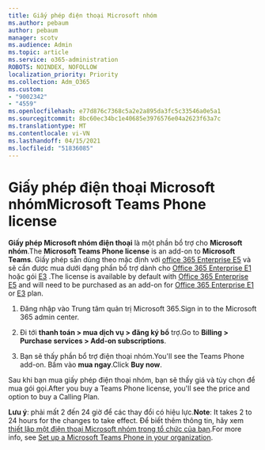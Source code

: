 ```yaml
---
title: Giấy phép điện thoại Microsoft nhóm
ms.author: pebaum
author: pebaum
manager: scotv
ms.audience: Admin
ms.topic: article
ms.service: o365-administration
ROBOTS: NOINDEX, NOFOLLOW
localization_priority: Priority
ms.collection: Adm_O365
ms.custom:
- "9002342"
- "4559"
ms.openlocfilehash: e77d876c7368c5a2e2a895da3fc5c33546a0e5a1
ms.sourcegitcommit: 8bc60ec34bc1e40685e3976576e04a2623f63a7c
ms.translationtype: MT
ms.contentlocale: vi-VN
ms.lasthandoff: 04/15/2021
ms.locfileid: "51836085"
---
```

# <a name="microsoft-teams-phone-license"></a><span data-ttu-id="e1a5b-102">Giấy phép điện thoại Microsoft nhóm</span><span class="sxs-lookup"><span data-stu-id="e1a5b-102">Microsoft Teams Phone license</span></span>

<span data-ttu-id="e1a5b-103">**Giấy phép Microsoft nhóm điện thoại** là một phần bổ trợ cho **Microsoft nhóm**.</span><span class="sxs-lookup"><span data-stu-id="e1a5b-103">The **Microsoft Teams Phone license** is an add-on to **Microsoft Teams**.</span></span> <span data-ttu-id="e1a5b-104">Giấy phép sẵn dùng theo mặc định với [office 365 Enterprise E5](https://www.microsoft.com/microsoft-365/business/office-365-enterprise-e5-business-software?rtc=1&activetab=pivot%3aoverviewtab) và sẽ cần được mua dưới dạng phần bổ trợ dành cho [Office 365 Enterprise E1](https://products.office.com/business/office-365-enterprise-e1-business-software) hoặc gói [E3](https://products.office.com/business/office-365-enterprise-e3-business-software) .</span><span class="sxs-lookup"><span data-stu-id="e1a5b-104">The license is available by default with [Office 365 Enterprise E5](https://www.microsoft.com/microsoft-365/business/office-365-enterprise-e5-business-software?rtc=1&activetab=pivot%3aoverviewtab) and will need to be purchased as an add-on for [Office 365 Enterprise E1](https://products.office.com/business/office-365-enterprise-e1-business-software) or [E3](https://products.office.com/business/office-365-enterprise-e3-business-software) plan.</span></span>

1. <span data-ttu-id="e1a5b-105">Đăng nhập vào Trung tâm quản trị Microsoft 365.</span><span class="sxs-lookup"><span data-stu-id="e1a5b-105">Sign in to the Microsoft 365 admin center.</span></span>

2. <span data-ttu-id="e1a5b-106">Đi tới **thanh toán > mua dịch vụ > đăng ký bổ** trợ.</span><span class="sxs-lookup"><span data-stu-id="e1a5b-106">Go to **Billing > Purchase services > Add-on subscriptions**.</span></span> 

3. <span data-ttu-id="e1a5b-107">Bạn sẽ thấy phần bổ trợ điện thoại nhóm.</span><span class="sxs-lookup"><span data-stu-id="e1a5b-107">You'll see the Teams Phone add-on.</span></span> <span data-ttu-id="e1a5b-108">Bấm vào **mua ngay**.</span><span class="sxs-lookup"><span data-stu-id="e1a5b-108">Click **Buy now**.</span></span>

<span data-ttu-id="e1a5b-109">Sau khi bạn mua giấy phép điện thoại nhóm, bạn sẽ thấy giá và tùy chọn để mua gói gọi.</span><span class="sxs-lookup"><span data-stu-id="e1a5b-109">After you buy a Teams Phone license, you'll see the price and option to buy a Calling Plan.</span></span>

<span data-ttu-id="e1a5b-110">**Lưu ý**: phải mất 2 đến 24 giờ để các thay đổi có hiệu lực.</span><span class="sxs-lookup"><span data-stu-id="e1a5b-110">**Note**: It takes 2 to 24 hours for the changes to take effect.</span></span> <span data-ttu-id="e1a5b-111">Để biết thêm thông tin, hãy xem [thiết lập một điện thoại Microsoft nhóm trong tổ chức của bạn](https://docs.microsoft.com/MicrosoftTeams/setting-up-your-phone-system).</span><span class="sxs-lookup"><span data-stu-id="e1a5b-111">For more info, see [Set up a Microsoft Teams Phone in your organization](https://docs.microsoft.com/MicrosoftTeams/setting-up-your-phone-system).</span></span> 

